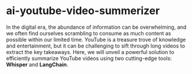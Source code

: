 # ai-youtube-video-summerizer

In the digital era, the abundance of information can be overwhelming, and we often find ourselves scrambling to consume as much content as possible within our limited time. YouTube is a treasure trove of knowledge and entertainment, but it can be challenging to sift through long videos to extract the key takeaways. Here, we will unveil a powerful solution to efficiently summarize YouTube videos using two cutting-edge tools: **Whisper** and **LangChain**.
